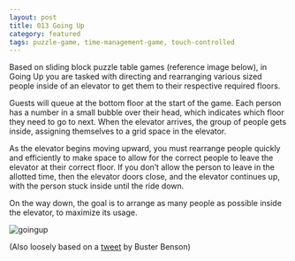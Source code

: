 ```yaml
---
layout: post
title: 013 Going Up
category: featured
tags: puzzle-game, time-management-game, touch-controlled
---
```

Based on sliding block puzzle table games (reference image below), in Going Up you are tasked with directing and rearranging various sized people inside of an elevator to get them to their respective required floors.

Guests will queue at the bottom floor at the start of the game.  Each person has a number in a small bubble over their head, which indicates which floor they need to go to next.  When the elevator arrives, the group of people gets inside, assigning themselves to a grid space in the elevator.  

As the elevator begins moving upward, you must rearrange people quickly and efficiently to make space to allow for the correct people to leave the elevator at their correct floor.  If you don’t allow the person to leave in the allotted time, then the elevator doors close, and the elevator continues up, with the person stuck inside until the ride down.

On the way down, the goal is to arrange as many people as possible inside the elevator, to maximize its usage.

![goingup](media/images/013_going-up.jpg "Going Up")

(Also loosely based on a [tweet](https://twitter.com/buster/status/554749963805007873 "Buster Benson Tweet") by Buster Benson)